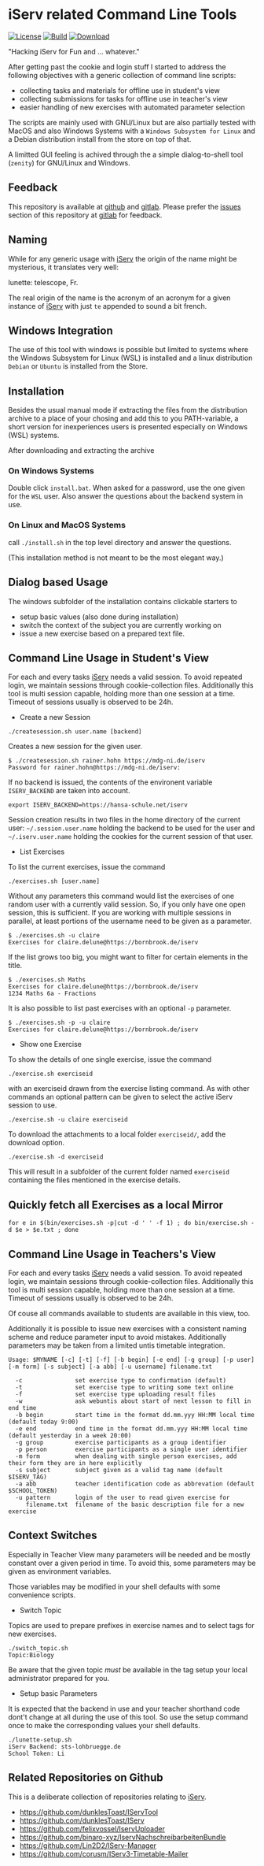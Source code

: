 # iServ related Command Line Tools

[![License](https://img.shields.io/github/license/mgoellnitz/lunette.svg)](https://github.com/mgoellnitz/lunette/blob/master/LICENSE)
[![Build](https://img.shields.io/gitlab/pipeline/backendzeit/lunette.svg)](https://gitlab.com/backendzeit/lunette/pipelines)
[![Download](https://img.shields.io/badge/Download-Snapshot-blue)](https://gitlab.com/backendzeit/lunette/-/jobs/artifacts/master/download?job=build)

"Hacking iServ for Fun and ... whatever."

After getting past the cookie and login stuff I started to address the following
objectives with a generic collection of command line scripts:

* collecting tasks and materials for offline use in student's view
* collecting submissions for tasks for offline use in teacher's view
* easier handling of new exercises with automated parameter selection

The scripts are mainly used with GNU/Linux but are also partially tested with
MacOS and also Windows Systems with a `Windows Subsystem for Linux` and a Debian
distribution install from the store on top of that.

A limitted GUI feeling is achived through the a simple dialog-to-shell tool
(`zenity`) for GNU/Linux and Windows.

## Feedback

This repository is available at [github][github] and [gitlab][gitlab]. Please 
prefer the [issues][issues] section of this repository at [gitlab][gitlab]
for feedback.

## Naming

While for any generic usage with [iServ][iserv] the origin of the name might be
mysterious, it translates very well:

lunette: telescope, Fr.

The real origin of the name is the acronym of an acronym for a given instance
of [iServ][iserv] with just `te` appended to sound a bit french.

## Windows Integration

The use of this tool with windows is possible but limited to systems where the
Windows Subsystem for Linux (WSL) is installed and a linux distribution 
`Debian` or `Ubuntu` is installed from the Store.

## Installation

Besides the usual manual mode if extracting the files from the distribution
archive to a place of your chosing and add this to you PATH-variable, a short
version for inexperiences users is presented especially on Windows (WSL)
systems.

After downloading and extracting the archive 

### On Windows Systems 

Double click `install.bat`. When asked for a password, use the one given for 
the `WSL` user. Also answer the questions about the backend system in use.

### On Linux and MacOS Systems

call `./install.sh` in the top level directory and answer the questions.

(This installation method is not meant to be the most elegant way.)

## Dialog based Usage

The windows subfolder of the installation contains clickable starters to

* setup basic values (also done during installation)
* switch the context of the subject you are currently working on
* issue a new exercise based on a prepared text file.

## Command Line Usage in Student's View

For each and every tasks [iServ][iserv] needs a valid session. To avoid 
repeated login, we maintain sessions through cookie-collection files. 
Additionally this tool is multi session capable, holding more than one 
session at a time. Timeout of sessions usually is observed to be 24h.


* Create a new Session

```
./createsession.sh user.name [backend]
```

Creates a new session for the given user. 

```
$ ./createsession.sh rainer.hohn https://mdg-ni.de/iserv
Password for rainer.hohn@https://mdg-ni.de/iserv:
```

If no backend is issued, the contents
of the environent variable `ISERV_BACKEND` are taken into account.

```
export ISERV_BACKEND=https://hansa-schule.net/iserv
```

Session creation results in two files in the home directory of the current
user: `~/.session.user.name` holding the backend to be used for the user and 
`~/.iserv.user.name` holding the cookies for the current session of that user.

* List Exercises

To list the current exercises, issue the command

```
./exercises.sh [user.name]
```

Without any parameters this command would list the exercises of one random user
with a currently valid session. So, if you only have one open session, this is
sufficient. If you are working with multiple sessions in parallel, at least
portions of the username need to be given as a parameter.

```
$ ./exercises.sh -u claire
Exercises for claire.delune@https://bornbrook.de/iserv
```

If the list grows too big, you might want to filter for certain elements in the
title.

```
$ ./exercises.sh Maths
Exercises for claire.delune@https://bornbrook.de/iserv
1234 Maths 6a - Fractions
```

It is also possible to list past exercises with an optional `-p` parameter.

```
$ ./exercises.sh -p -u claire
Exercises for claire.delune@https://bornbrook.de/iserv
```

* Show one Exercise

To show the details of one single exercise, issue the command

```
./exercise.sh exerciseid
```

with an exerciseid drawn from the exercise listing command. As with other 
commands an optional pattern can be given to select the active iServ session
to use.

```
./exercise.sh -u claire exerciseid
```

To download the attachments to a local folder `exerciseid/`, add the download
option.

```
./exercise.sh -d exerciseid
```

This will result in a subfolder of the current folder named `exerciseid` 
containing the files mentioned in the exercise details.

## Quickly fetch all Exercises as a local Mirror

```
for e in $(bin/exercises.sh -p|cut -d ' ' -f 1) ; do bin/exercise.sh -d $e > $e.txt ; done
```

## Command Line Usage in Teachers's View

For each and every tasks [iServ][iserv] needs a valid session. To avoid 
repeated login, we maintain sessions through cookie-collection files. 
Additionally this tool is multi session capable, holding more than one 
session at a time. Timeout of sessions usually is observed to be 24h.

Of couse all commands available to students are available in this view, too.

Additionally it is possible to issue new exercises with a consistent naming
scheme and reduce parameter input to avoid mistakes. Additionally parameters
may be taken from a limited untis timetable integration.

```
Usage: $MYNAME [-c] [-t] [-f] [-b begin] [-e end] [-g group] [-p user] [-m form] [-s subject] [-a abb] [-u username] filename.txt

  -c               set exercise type to confirmation (default)
  -t               set exercise type to writing some text online
  -f               set exercise type uploading result files
  -w               ask webuntis about start of next lesson to fill in end time
  -b begin         start time in the format dd.mm.yyy HH:MM local time (default today 9:00)
  -e end           end time in the format dd.mm.yyy HH:MM local time (default yesterday in a week 20:00)
  -g group         exercise participants as a group identifier
  -p person        exercise participants as a single user identifier
  -m form          when dealing with single person exercises, add their form they are in here explicitly
  -s subject       subject given as a valid tag name (default $ISERV_TAG)
  -a abb           teacher identification code as abbrevation (default $SCHOOL_TOKEN)
  -u pattern       login of the user to read given exercise for
     filename.txt  filename of the basic description file for a new exercise
```

## Context Switches

Especially in Teacher View many parameters will be needed and be mostly 
constant over a given period in time. To avoid this, some parameters may be
given as environment variables. 

Those variables may be modified in your shell defaults with some convenience
scripts.

* Switch Topic

Topics are used to prepare prefixes in exercise names and to select tags for
new exercises.

```
./switch_topic.sh
Topic:Biology
```

Be aware that the given topic *must* be available in the tag setup your local
administrator prepared for you.

* Setup basic Parameters

It is expected that the backend in use and your teacher shorthand code dont't
change at all during the use of this tool. So use the setup command once to
make the corresponding values your shell defaults.

```
./lunette-setup.sh
iServ Backend: sts-lohbruegge.de
School Token: Li
```

## Related Repositories on Github

This is a deliberate collection of repositories relating to [iServ][iserv].

* https://github.com/dunklesToast/IServTool
* https://github.com/dunklesToast/IServ
* https://github.com/felixvossel/IservUploader
* https://github.com/binaro-xyz/IservNachschreibarbeitenBundle
* https://github.com/Lin2D2/IServ-Manager
* https://github.com/corusm/IServ3-Timetable-Mailer

[iserv]: https://www.iserv.eu/
[issues]: https://gitlab.com/backendzeit/lunette/-/issues
[gitlab]: https://gitlab.com/backendzeit/lunette
[github]: https://github.com/mgoellnitz/lunette
